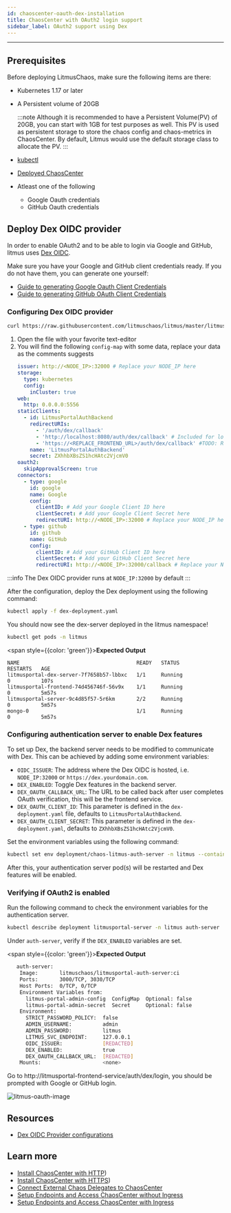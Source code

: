 ```yaml
---
id: chaoscenter-oauth-dex-installation
title: ChaosCenter with OAuth2 login support
sidebar_label: OAuth2 support using Dex
---
```


---

## Prerequisites

Before deploying LitmusChaos, make sure the following items are there:

- Kubernetes 1.17 or later

- A Persistent volume of 20GB

  :::note
  Although it is recommended to have a Persistent Volume(PV) of 20GB, you can start with 1GB for test purposes as well. This PV is used as persistent storage to store the chaos config and chaos-metrics in ChaosCenter. By default, Litmus would use the default storage class to allocate the PV.
  :::

- [kubectl](https://kubernetes.io/docs/tasks/tools/#kubectl)

- [Deployed ChaosCenter](../getting-started/installation.md)

- Atleast one of the following
  - Google Oauth credentials
  - GitHub Oauth credentials

## Deploy Dex OIDC provider

In order to enable OAuth2 and to be able to login via Google and GitHub, litmus uses [Dex OIDC](https://dexidp.io/).

Make sure you have your Google and GitHub client credentials ready. If you do not have them, you can generate one yourself:

- [Guide to generating Google Oauth Client Credentials](https://support.google.com/cloud/answer/6158849?hl=en#zippy=)
- [Guide to generating GitHub OAuth Client Credentials](https://docs.github.com/en/developers/apps/building-oauth-apps/creating-an-oauth-app)

### Configuring Dex OIDC provider

```bash
curl https://raw.githubusercontent.com/litmuschaos/litmus/master/litmus-portal/dex-server/dex-deployment.yaml --output dex-deployment.yaml
```

1. Open the file with your favorite text-editor
2. You will find the following `config-map` with some data, replace your data as the comments suggests
   ```yaml
   issuer: http://<NODE_IP>:32000 # Replace your NODE_IP here
   storage:
     type: kubernetes
     config:
       inCluster: true
   web:
     http: 0.0.0.0:5556
   staticClients:
     - id: LitmusPortalAuthBackend
       redirectURIs:
         - '/auth/dex/callback'
         - 'http://localhost:8080/auth/dex/callback' # Included for local testing purposes
         - 'https://<REPLACE_FRONTEND_URL>/auth/dex/callback' #TODO: Replace with you frontend URL
       name: 'LitmusPortalAuthBackend'
       secret: ZXhhbXBsZS1hcHAtc2VjcmV0
   oauth2:
     skipApprovalScreen: true
   connectors:
     - type: google
       id: google
       name: Google
       config:
         clientID: # Add your Google Client ID here
         clientSecret: # Add your Google Client Secret here
         redirectURI: http://<NODE_IP>:32000 # Replace your NODE_IP here
     - type: github
       id: github
       name: GitHub
       config:
         clientID: # Add your GitHub Client ID here
         clientSecret: # Add your GitHub Client Secret here
         redirectURI: http://<NODE_IP>:32000/callback # Replace your NODE_IP here
   ```

:::info
The Dex OIDC provider runs at `NODE_IP:32000` by default
:::

After the configuration, deploy the Dex deployment using the following command:

```bash
kubectl apply -f dex-deployment.yaml
```

You should now see the dex-server deployed in the litmus namespace!

```bash
kubectl get pods -n litmus
```

<span style={{color: 'green'}}><b>Expected Output</b></span>

```
NAME                                      READY   STATUS              RESTARTS   AGE
litmusportal-dex-server-7f7658b57-lbbxc   1/1     Running             0          107s
litmusportal-frontend-74d456746f-56v9x    1/1     Running             0          5m57s
litmusportal-server-9c4d85f57-5r6km       2/2     Running             0          5m57s
mongo-0                                   1/1     Running             0          5m57s
```

### Configuring authentication server to enable Dex features

To set up Dex, the backend server needs to be modified to communicate with Dex. This can be achieved by adding some environment variables:

- `OIDC_ISSUER`: The address where the Dex OIDC is hosted, i.e. `NODE_IP:32000` or `https://dex.yourdomain.com`.
- `DEX_ENABLED`: Toggle Dex features in the backend server.
- `DEX_OAUTH_CALLBACK_URL`: The URL to be called back after user completes OAuth verification, this will be the frontend service.
- `DEX_OAUTH_CLIENT_ID`: This parameter is defined in the `dex-deployment.yaml` file, defaults to `LitmusPortalAuthBackend`.
- `DEX_OAUTH_CLIENT_SECRET`: This parameter is defined in the `dex-deployment.yaml`, defaults to `ZXhhbXBsZS1hcHAtc2VjcmV0`.

Set the environment variables using the following command:

```bash
kubectl set env deployment/chaos-litmus-auth-server -n litmus --containers="auth-server" DEX_ENABLED=true OIDC_ISSUER=<REPLACE_NODE_IP>:32000 DEX_OAUTH_CALLBACK_URL=https://<REPLACE_FRONTEND_URL>/auth/dex/callback DEX_OAUTH_CLIENT_ID=LitmusPortalAuthBackend DEX_OAUTH_CLIENT_SECRET=ZXhhbXBsZS1hcHAtc2VjcmV0
```

After this, your authentication server pod(s) will be restarted and Dex features will be enabled.

### Verifying if OAuth2 is enabled

Run the following command to check the environment variables for the authentication server.

```bash
kubectl describe deployment litmusportal-server -n litmus auth-server
```

Under `auth-server`, verify if the `DEX_ENABLED` variables are set.

<span style={{color: 'green'}}><b>Expected Output</b></span>

```bash
   auth-server:
    Image:       litmuschaos/litmusportal-auth-server:ci
    Ports:       3000/TCP, 3030/TCP
    Host Ports:  0/TCP, 0/TCP
    Environment Variables from:
      litmus-portal-admin-config  ConfigMap  Optional: false
      litmus-portal-admin-secret  Secret     Optional: false
    Environment:
      STRICT_PASSWORD_POLICY:  false
      ADMIN_USERNAME:          admin
      ADMIN_PASSWORD:          litmus
      LITMUS_SVC_ENDPOINT:     127.0.0.1
      OIDC_ISSUER:             [REDACTED]
      DEX_ENABLED:             true
      DEX_OAUTH_CALLBACK_URL:  [REDACTED]
    Mounts:                    <none>
```

Go to http://litmusportal-frontend-service/auth/dex/login, you should be prompted with Google or GitHub login.

![litmus-oauth-image](https://user-images.githubusercontent.com/31009634/135559389-c8cdf53c-76cf-4f9d-acaa-99014540f9cf.png)

## Resources

- [Dex OIDC Provider configurations](https://dexidp.io/docs/)

## Learn more

- [Install ChaosCenter with HTTP](../getting-started/installation.md))
- [Install ChaosCenter with HTTPS](chaoscenter-advanced-installation.md))
- [Connect External Chaos Delegates to ChaosCenter](../user-guides/chaos-infrastructure-installation.md)
- [Setup Endpoints and Access ChaosCenter without Ingress](../user-guides/setup-without-ingress.md)
- [Setup Endpoints and Access ChaosCenter with Ingress](../user-guides/setup-with-ingress.md)
